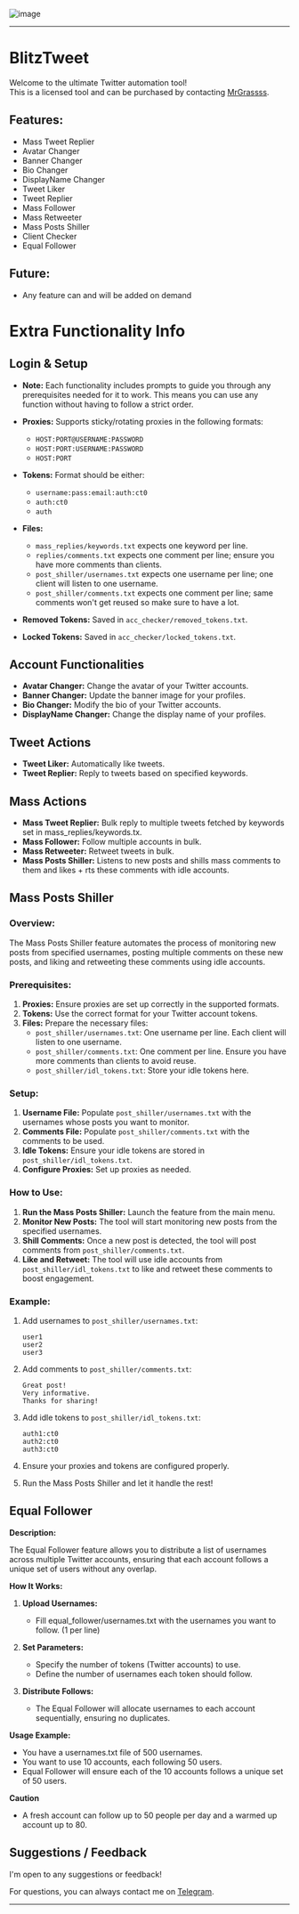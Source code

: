 ![image](https://github.com/user-attachments/assets/480c2f83-beb3-4927-b1c1-2bac933df931)

---

# BlitzTweet

Welcome to the ultimate Twitter automation tool!  
This is a licensed tool and can be purchased by contacting [MrGrassss](https://t.me/MrGrassss).

## Features:

- Mass Tweet Replier
- Avatar Changer
- Banner Changer
- Bio Changer
- DisplayName Changer
- Tweet Liker
- Tweet Replier
- Mass Follower
- Mass Retweeter
- Mass Posts Shiller
- Client Checker
- Equal Follower

## Future:

- Any feature can and will be added on demand

# Extra Functionality Info

## Login & Setup

- **Note:** Each functionality includes prompts to guide you through any prerequisites needed for it to work. This means you can use any function without having to follow a strict order.

- **Proxies:** Supports sticky/rotating proxies in the following formats:
  - `HOST:PORT@USERNAME:PASSWORD`
  - `HOST:PORT:USERNAME:PASSWORD`
  - `HOST:PORT`
  
- **Tokens:** Format should be either:
  - `username:pass:email:auth:ct0`
  - `auth:ct0`
  - `auth`
  
- **Files:** 
  - `mass_replies/keywords.txt` expects one keyword per line.
  - `replies/comments.txt` expects one comment per line; ensure you have more comments than clients.
  - `post_shiller/usernames.txt` expects one username per line; one client will listen to one username.
  - `post_shiller/comments.txt` expects one comment per line; same comments won't get reused so make sure to have a lot.

- **Removed Tokens:** Saved in `acc_checker/removed_tokens.txt`.
- **Locked Tokens:** Saved in `acc_checker/locked_tokens.txt`.

## Account Functionalities

- **Avatar Changer:** Change the avatar of your Twitter accounts.
- **Banner Changer:** Update the banner image for your profiles.
- **Bio Changer:** Modify the bio of your Twitter accounts.
- **DisplayName Changer:** Change the display name of your profiles.

## Tweet Actions

- **Tweet Liker:** Automatically like tweets.
- **Tweet Replier:** Reply to tweets based on specified keywords.


## Mass Actions

- **Mass Tweet Replier:** Bulk reply to multiple tweets fetched by keywords set in mass_replies/keywords.tx.
- **Mass Follower:** Follow multiple accounts in bulk.
- **Mass Retweeter:** Retweet tweets in bulk.
- **Mass Posts Shiller:** Listens to new posts and shills mass comments to them and likes + rts these comments with idle accounts.

## Mass Posts Shiller

### Overview:
The Mass Posts Shiller feature automates the process of monitoring new posts from specified usernames, posting multiple comments on these new posts, and liking and retweeting these comments using idle accounts.

### Prerequisites:
1. **Proxies:** Ensure proxies are set up correctly in the supported formats.
2. **Tokens:** Use the correct format for your Twitter account tokens.
3. **Files:** Prepare the necessary files:
   - `post_shiller/usernames.txt`: One username per line. Each client will listen to one username.
   - `post_shiller/comments.txt`: One comment per line. Ensure you have more comments than clients to avoid reuse.
   - `post_shiller/idl_tokens.txt`: Store your idle tokens here.

### Setup:
1. **Username File:** Populate `post_shiller/usernames.txt` with the usernames whose posts you want to monitor.
2. **Comments File:** Populate `post_shiller/comments.txt` with the comments to be used.
3. **Idle Tokens:** Ensure your idle tokens are stored in `post_shiller/idl_tokens.txt`.
4. **Configure Proxies:** Set up proxies as needed.

### How to Use:
1. **Run the Mass Posts Shiller:** Launch the feature from the main menu.
2. **Monitor New Posts:** The tool will start monitoring new posts from the specified usernames.
3. **Shill Comments:** Once a new post is detected, the tool will post comments from `post_shiller/comments.txt`.
4. **Like and Retweet:** The tool will use idle accounts from `post_shiller/idl_tokens.txt` to like and retweet these comments to boost engagement.

### Example:
1. Add usernames to `post_shiller/usernames.txt`:
   ```
   user1
   user2
   user3
   ```

2. Add comments to `post_shiller/comments.txt`:
   ```
   Great post!
   Very informative.
   Thanks for sharing!
   ```

3. Add idle tokens to `post_shiller/idl_tokens.txt`:
   ```
   auth1:ct0
   auth2:ct0
   auth3:ct0
   ```

4. Ensure your proxies and tokens are configured properly.

5. Run the Mass Posts Shiller and let it handle the rest!

## Equal Follower

**Description:**

The Equal Follower feature allows you to distribute a list of usernames across multiple Twitter accounts, 
ensuring that each account follows a unique set of users without any overlap. 

**How It Works:**

1. **Upload Usernames:**
   - Fill equal_follower/usernames.txt with the usernames you want to follow. (1 per line) 

2. **Set Parameters:**
   - Specify the number of tokens (Twitter accounts) to use.
   - Define the number of usernames each token should follow.

3. **Distribute Follows:**
   - The Equal Follower will allocate usernames to each account sequentially, ensuring no duplicates.

**Usage Example:**
- You have a usernames.txt file of 500 usernames.
- You want to use 10 accounts, each following 50 users.
- Equal Follower will ensure each of the 10 accounts follows a unique set of 50 users.

**Caution**
- A fresh account can follow up to 50 people per day and a warmed up account up to 80. 

## Suggestions / Feedback

I'm open to any suggestions or feedback!

For questions, you can always contact me on [Telegram](https://t.me/MrGrassss).

---
